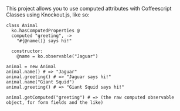 This project allows you to use computed attributes with Coffeescript
Classes using Knockout.js, like so:

```
class Animal
  ko.hasComputedProperties @
  computed "greeting", ->
    "#{@name()} says hi!"

  constructor:
    @name = ko.observable("Jaguar")

animal = new Animal
animal.name() # => "Jaguar"
animal.greeting() # => "Jaguar says hi!"
animal.name("Giant Squid")
animal.greeting() # => "Giant Squid says hi!"

animal.getComputed("greeting") # => (the raw computed observable object, for form fields and the like)
```

